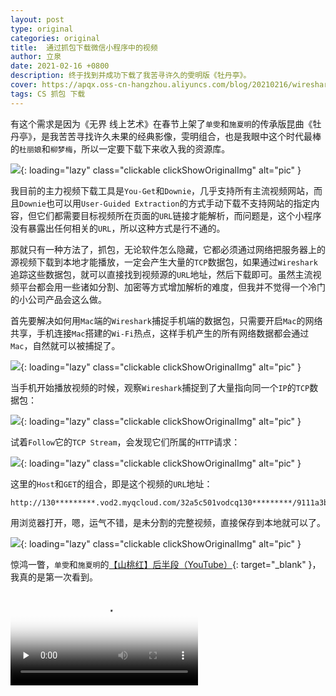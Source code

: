 ```yaml
---
layout: post
type: original
categories: original
title:  通过抓包下载微信小程序中的视频
author: 立泉
date: 2021-02-16 +0800
description: 终于找到并成功下载了我苦寻许久的雯明版《牡丹亭》。
cover: https://apqx.oss-cn-hangzhou.aliyuncs.com/blog/20210216/wireshark_kunqv.jpg
tags: CS 抓包 下载
---
```


有这个需求是因为《无界 线上艺术》在春节上架了`单雯`和`施夏明`的传承版昆曲《牡丹亭》，是我苦苦寻找许久未果的经典影像，雯明组合，也是我眼中这个时代最棒的`杜丽娘`和`柳梦梅`，所以一定要下载下来收入我的资源库。

![](https://apqx.oss-cn-hangzhou.aliyuncs.com/blog/20210216/iphone_kunqv_mudanting.webp){: loading="lazy" class="clickable clickShowOriginalImg" alt="pic" }

我目前的主力视频下载工具是`You-Get`和`Downie`，几乎支持所有主流视频网站，而且`Downie`也可以用`User-Guided Extraction`的方式手动下载不支持网站的指定内容，但它们都需要目标视频所在页面的`URL`链接才能解析，而问题是，这个小程序没有暴露出任何相关的`URL`，所以这种方式是行不通的。

那就只有一种方法了，抓包，无论软件怎么隐藏，它都必须通过网络把服务器上的源视频下载到本地才能播放，一定会产生大量的`TCP`数据包，如果通过`Wireshark`追踪这些数据包，就可以直接找到视频源的`URL`地址，然后下载即可。虽然主流视频平台都会用一些诸如分割、加密等方式增加解析的难度，但我并不觉得一个冷门的小公司产品会这么做。

首先要解决如何用`Mac`端的`Wireshark`捕捉手机端的数据包，只需要开启`Mac`的网络共享，手机连接`Mac`搭建的`Wi-Fi`热点，这样手机产生的所有网络数据都会通过`Mac`，自然就可以被捕捉了。

![](https://apqx.oss-cn-hangzhou.aliyuncs.com/blog/20210216/mac_wifi_share.webp){: loading="lazy" class="clickable clickShowOriginalImg" alt="pic" }

当手机开始播放视频的时候，观察`Wireshark`捕捉到了大量指向同一个`IP`的`TCP`数据包：

![](https://apqx.oss-cn-hangzhou.aliyuncs.com/blog/20210216/wireshark_kunqv.jpg){: loading="lazy" class="clickable clickShowOriginalImg" alt="pic" }

试着`Follow`它的`TCP Stream`，会发现它们所属的`HTTP`请求：

![](https://apqx.oss-cn-hangzhou.aliyuncs.com/blog/20210216/wireshark_flow.jpg){: loading="lazy" class="clickable clickShowOriginalImg" alt="pic" }

这里的`Host`和`GET`的组合，即是这个视频的`URL`地址：

```http
http://130*********.vod2.myqcloud.com/32a5c501vodcq130*********/9111a3b75285890814193748493/************UA.mp4
```

用浏览器打开，嗯，运气不错，是未分割的完整视频，直接保存到本地就可以了。

![](https://apqx.oss-cn-hangzhou.aliyuncs.com/blog/20210216/safari_kunqv_mudanting.jpg){: loading="lazy" class="clickable clickShowOriginalImg" alt="pic" }

惊鸿一瞥，`单雯`和`施夏明`的[【山桃红】后半段（YouTube）](https://www.youtube.com/watch?v=_LngsAMjR0g){: target="_blank" }，我真的是第一次看到。

<video class="responsive-video" playsinline controls preload="none" poster="https://apqx.oss-cn-hangzhou.aliyuncs.com/blog/20210216/kunqv_shantaohong.jpg">
    <source src="https://apqx.oss-cn-hangzhou.aliyuncs.com/blog/20210216/kunqv_shantaohong_h264.mp4" type="video/mp4">
</video>